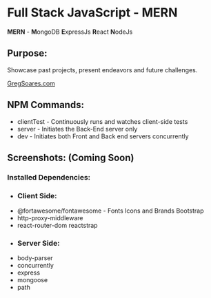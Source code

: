 # Full Stack JavaScript - MERN
   **MERN** - **M**ongoDB **E**xpressJs **R**eact **N**odeJs 

## Purpose:
  Showcase past projects, present endeavors and future challenges.
  
[GregSoares.com](https://gregsoares.com)

## NPM Commands:

 * clientTest - Continuously runs and watches client-side tests
 * server - Initiates the Back-End server only
 * dev - Initiates both Front and Back end servers concurrently

## Screenshots: (Coming Soon)

### Installed Dependencies: 
    
- ### Client Side: 
 * @fortawesome/fontawesome - Fonts Icons and Brands Bootstrap 
 * http-proxy-middleware 
 * react-router-dom reactstrap 
- ### Server Side: 
 * body-parser 
 * concurrently 
 * express 
 * mongoose 
 * path

